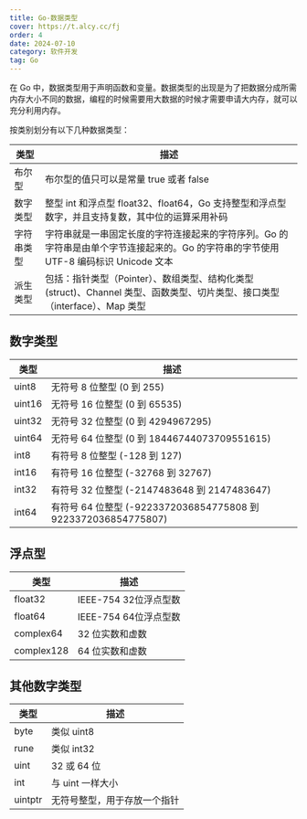 ```yaml
---
title: Go-数据类型
cover: https://t.alcy.cc/fj
order: 4
date: 2024-07-10
category: 软件开发
tag: Go
---
```


在 Go 中，数据类型用于声明函数和变量。数据类型的出现是为了把数据分成所需内存大小不同的数据，编程的时候需要用大数据的时候才需要申请大内存，就可以充分利用内存。

按类别划分有以下几种数据类型：

|类型|描述|
|---|---|
|布尔型|布尔型的值只可以是常量 true 或者 false|
|数字类型|整型 int 和浮点型 float32、float64，Go 支持整型和浮点型数字，并且支持复数，其中位的运算采用补码|
|字符串类型|字符串就是一串固定长度的字符连接起来的字符序列。Go 的字符串是由单个字节连接起来的。Go 的字符串的字节使用 UTF-8 编码标识 Unicode 文本|
|派生类型|包括：指针类型（Pointer）、数组类型、结构化类型(struct)、Channel 类型、函数类型、切片类型、接口类型（interface）、Map 类型|

## 数字类型

|类型|描述|
|---|---|
|uint8|无符号 8 位整型 (0 到 255)|
|uint16|无符号 16 位整型 (0 到 65535)|
|uint32|无符号 32 位整型 (0 到 4294967295)|
|uint64|无符号 64 位整型 (0 到 18446744073709551615)|
|int8|有符号 8 位整型 (-128 到 127)|
|int16|有符号 16 位整型 (-32768 到 32767)|
|int32|有符号 32 位整型 (-2147483648 到 2147483647)|
|int64|有符号 64 位整型 (-9223372036854775808 到 9223372036854775807)|

## 浮点型

|类型|描述|
|---|---|
|float32|IEEE-754 32位浮点型数|
|float64|IEEE-754 64位浮点型数|
|complex64|32 位实数和虚数|
|complex128|64 位实数和虚数|

## 其他数字类型

|类型|描述|
|---|---|
|byte|类似 uint8|
|rune|类似 int32|
|uint|32 或 64 位|
|int|与 uint 一样大小|
|uintptr|无符号整型，用于存放一个指针|
